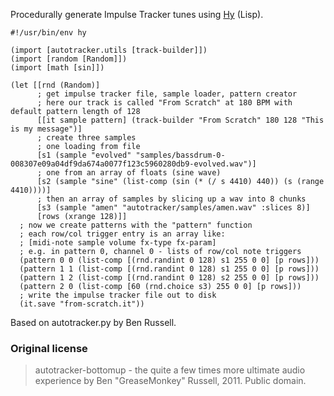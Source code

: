 Procedurally generate Impulse Tracker tunes using [Hy](http://hylang.org/) (Lisp).

	#!/usr/bin/env hy
	
	(import [autotracker.utils [track-builder]])
	(import [random [Random]])
	(import [math [sin]])
	
	(let [[rnd (Random)]
	      ; get impulse tracker file, sample loader, pattern creator
	      ; here our track is called "From Scratch" at 180 BPM with default pattern length of 128
	      [[it sample pattern] (track-builder "From Scratch" 180 128 "This is my message")]
	      ; create three samples
	      ; one loading from file
	      [s1 (sample "evolved" "samples/bassdrum-0-008307e09a04df9da674a0077f123c5960280db9-evolved.wav")]
	      ; one from an array of floats (sine wave)
	      [s2 (sample "sine" (list-comp (sin (* (/ s 4410) 440)) (s (range 4410))))]
	      ; then an array of samples by slicing up a wav into 8 chunks
	      [s3 (sample "amen" "autotracker/samples/amen.wav" :slices 8)]
	      [rows (xrange 128)]]
	  ; now we create patterns with the "pattern" function
	  ; each row/col trigger entry is an array like:
	  ; [midi-note sample volume fx-type fx-param]
	  ; e.g. in pattern 0, channel 0 - lists of row/col note triggers
	  (pattern 0 0 (list-comp [(rnd.randint 0 128) s1 255 0 0] [p rows]))
	  (pattern 1 1 (list-comp [(rnd.randint 0 128) s1 255 0 0] [p rows]))
	  (pattern 1 2 (list-comp [(rnd.randint 0 128) s2 255 0 0] [p rows]))
	  (pattern 2 0 (list-comp [60 (rnd.choice s3) 255 0 0] [p rows]))
	  ; write the impulse tracker file out to disk
	  (it.save "from-scratch.it"))

Based on autotracker.py by Ben Russell.

### Original license ###

> autotracker-bottomup - the quite a few times more ultimate audio experience
> by Ben "GreaseMonkey" Russell, 2011. Public domain.

